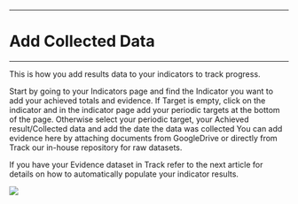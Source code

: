 ****
# Add Collected Data
---

This is how you add results data to your indicators to track progress.

Start by going to your Indicators page and find the Indicator you want to add your achieved totals and evidence. If Target is empty, click on the indicator and in the indicator page add your periodic targets at the bottom of the page. Otherwise select your periodic target, your Achieved result/Collected data and add the date the data was collected You can add evidence here by attaching documents from GoogleDrive or directly from Track our in-house repository for raw datasets.

If you have your Evidence dataset in Track refer to the next article for details on how to automatically populate your indicator results.

![](https://lh6.googleusercontent.com/aGeaoun17OjGyV9UrEF74oNLQdbg5_8Xl6xg_aGjEzlbZ4rj8eXXhG5drsgjSrmmEWNfoAI5COgm6R2Rzn1ErTetVd_yEsr62EfBjgKvS-_0ecfOJO5vMp2EJOLrcpWrWH8c0ONK)




